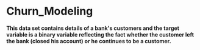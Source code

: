 # Churn_Modeling
**This data set contains details of a bank's customers and the target variable is a binary variable reflecting the fact whether the customer left the bank (closed his account) or he continues to be a customer.**
